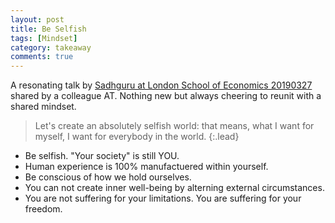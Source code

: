 ```yaml
---
layout: post
title: Be Selfish
tags: [Mindset]
category: takeaway
comments: true
---
```


A resonating talk by [Sadhguru at London School of Economics 20190327](https://www.youtube.com/watch?v=xBR9ZJrgpUE) shared by a colleague AT. Nothing new but always cheering to reunit with a shared mindset.

> Let's create an absolutely selfish world: that means, what I want for myself, I want for everybody in the world.
> {:.lead}

>
* Be selfish. "Your society" is still YOU. 
* Human experience is 100% manufactuered within yourself.
* Be conscious of how we hold ourselves. 
* You can not create inner well-being by alterning external circumstances. 
* You are not suffering for your limitations. You are suffering for your freedom.